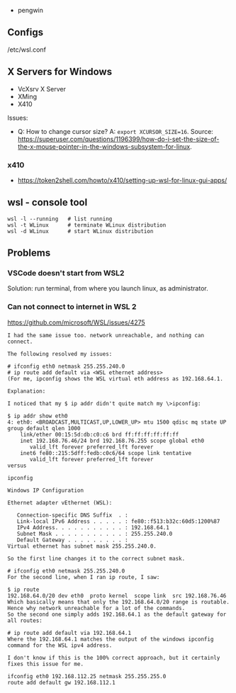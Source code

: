 - pengwin

## Configs

/etc/wsl.conf


## X Servers for Windows

- VcXsrv X Server
- XMing
- X410

Issues:
- Q: How to change cursor size? A: `export XCURSOR_SIZE=16`. Source: https://superuser.com/questions/1196399/how-do-i-set-the-size-of-the-x-mouse-pointer-in-the-windows-subsystem-for-linux.


### x410

- https://token2shell.com/howto/x410/setting-up-wsl-for-linux-gui-apps/


## wsl - console tool

    wsl -l --running   # list running
    wsl -t WLinux      # terminate WLinux distribution
    wsl -d WLinux      # start WLinux distribution


## Problems

### VSCode doesn't start from WSL2

Solution: run terminal, from where you launch linux, as administrator.

### Can not connect to internet in WSL 2

https://github.com/microsoft/WSL/issues/4275

```
I had the same issue too. network unreachable, and nothing can connect.

The following resolved my issues:

# ifconfig eth0 netmask 255.255.240.0
# ip route add default via <WSL ethernet address>    
(For me, ipconfig shows the WSL virtual eth address as 192.168.64.1.

Explanation:

I noticed that my $ ip addr didn't quite match my \>ipconfig:

$ ip addr show eth0
4: eth0: <BROADCAST,MULTICAST,UP,LOWER_UP> mtu 1500 qdisc mq state UP group default qlen 1000
    link/ether 00:15:5d:db:c0:c6 brd ff:ff:ff:ff:ff:ff
    inet 192.168.76.46/24 brd 192.168.76.255 scope global eth0
       valid_lft forever preferred_lft forever
    inet6 fe80::215:5dff:fedb:c0c6/64 scope link tentative
       valid_lft forever preferred_lft forever
versus

ipconfig                                                                                                         

Windows IP Configuration

Ethernet adapter vEthernet (WSL):

   Connection-specific DNS Suffix  . :
   Link-local IPv6 Address . . . . . : fe80::f513:b32c:60d5:1200%87
   IPv4 Address. . . . . . . . . . . : 192.168.64.1
   Subnet Mask . . . . . . . . . . . : 255.255.240.0
   Default Gateway . . . . . . . . . :
Virtual ethernet has subnet mask 255.255.240.0.

So the first line changes it to the correct subnet mask.

# ifconfig eth0 netmask 255.255.240.0
For the second line, when I ran ip route, I saw:

$ ip route
192.168.64.0/20 dev eth0  proto kernel  scope link  src 192.168.76.46
Which basically means that only the 192.168.64.0/20 range is routable. Hence why network unreachable for a lot of the commands.
So the second one simply adds 192.168.64.1 as the default gateway for all routes:

# ip route add default via 192.168.64.1
Where the 192.168.64.1 matches the output of the windows ipconfig command for the WSL ipv4 address.

I don't know if this is the 100% correct approach, but it certainly fixes this issue for me.
```

```
ifconfig eth0 192.168.112.25 netmask 255.255.255.0
route add default gw 192.168.112.1
```
